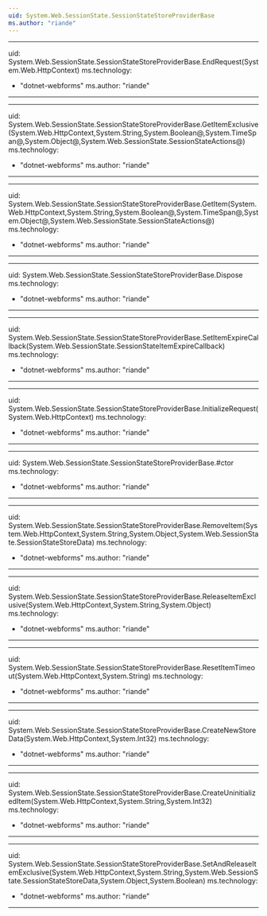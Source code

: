 ```yaml
---
uid: System.Web.SessionState.SessionStateStoreProviderBase
ms.author: "riande"
---
```


---
uid: System.Web.SessionState.SessionStateStoreProviderBase.EndRequest(System.Web.HttpContext)
ms.technology: 
  - "dotnet-webforms"
ms.author: "riande"
---

---
uid: System.Web.SessionState.SessionStateStoreProviderBase.GetItemExclusive(System.Web.HttpContext,System.String,System.Boolean@,System.TimeSpan@,System.Object@,System.Web.SessionState.SessionStateActions@)
ms.technology: 
  - "dotnet-webforms"
ms.author: "riande"
---

---
uid: System.Web.SessionState.SessionStateStoreProviderBase.GetItem(System.Web.HttpContext,System.String,System.Boolean@,System.TimeSpan@,System.Object@,System.Web.SessionState.SessionStateActions@)
ms.technology: 
  - "dotnet-webforms"
ms.author: "riande"
---

---
uid: System.Web.SessionState.SessionStateStoreProviderBase.Dispose
ms.technology: 
  - "dotnet-webforms"
ms.author: "riande"
---

---
uid: System.Web.SessionState.SessionStateStoreProviderBase.SetItemExpireCallback(System.Web.SessionState.SessionStateItemExpireCallback)
ms.technology: 
  - "dotnet-webforms"
ms.author: "riande"
---

---
uid: System.Web.SessionState.SessionStateStoreProviderBase.InitializeRequest(System.Web.HttpContext)
ms.technology: 
  - "dotnet-webforms"
ms.author: "riande"
---

---
uid: System.Web.SessionState.SessionStateStoreProviderBase.#ctor
ms.technology: 
  - "dotnet-webforms"
ms.author: "riande"
---

---
uid: System.Web.SessionState.SessionStateStoreProviderBase.RemoveItem(System.Web.HttpContext,System.String,System.Object,System.Web.SessionState.SessionStateStoreData)
ms.technology: 
  - "dotnet-webforms"
ms.author: "riande"
---

---
uid: System.Web.SessionState.SessionStateStoreProviderBase.ReleaseItemExclusive(System.Web.HttpContext,System.String,System.Object)
ms.technology: 
  - "dotnet-webforms"
ms.author: "riande"
---

---
uid: System.Web.SessionState.SessionStateStoreProviderBase.ResetItemTimeout(System.Web.HttpContext,System.String)
ms.technology: 
  - "dotnet-webforms"
ms.author: "riande"
---

---
uid: System.Web.SessionState.SessionStateStoreProviderBase.CreateNewStoreData(System.Web.HttpContext,System.Int32)
ms.technology: 
  - "dotnet-webforms"
ms.author: "riande"
---

---
uid: System.Web.SessionState.SessionStateStoreProviderBase.CreateUninitializedItem(System.Web.HttpContext,System.String,System.Int32)
ms.technology: 
  - "dotnet-webforms"
ms.author: "riande"
---

---
uid: System.Web.SessionState.SessionStateStoreProviderBase.SetAndReleaseItemExclusive(System.Web.HttpContext,System.String,System.Web.SessionState.SessionStateStoreData,System.Object,System.Boolean)
ms.technology: 
  - "dotnet-webforms"
ms.author: "riande"
---

